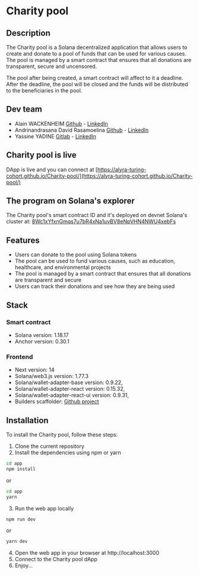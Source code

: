 # Charity pool

## Description

The Charity pool is a Solana decentralized application that allows users to create and donate to a pool of funds that can be used for various causes. The pool is managed by a smart contract that ensures that all donations are transparent, secure and uncensored.

The pool after being created, a smart contract will affect to it a deadline. 
After the deadline, the pool will be closed and the funds will be distributed to the beneficiaries in the pool. 

## Dev team

- Alain WACKENHEIM [Github](https://github.com/al0x0508) - [LinkedIn](https://www.linkedin.com/in/alain-wackenheim-6ab145123/)
- Andrinandrasana David Rasamoelina [Github](https://github.com/andrijdavid/) - [LinkedIn](https://www.linkedin.com/in/andrijdavid/)
- Yassine YADINE [Gitlab](https://gitlab.com/yassine-yadine) - [LinkedIn](https://www.linkedin.com/in/yassine-yadine-6b841784/)

## Charity pool is live

DApp is live and you can connect at [https://alyra-turing-cohort.github.io/Charity-pool/](https://alyra-turing-cohort.github.io/Charity-pool/)

## The program on Solana's explorer

The Charity pool's smart contract ID and it's deployed on devnet Solana's cluster at: [8Wc1xYfxnGmqs7u7bR4xNa1uvBV8eNpVHN4NWU4xebFs](https://explorer.solana.com/address/8Wc1xYfxnGmqs7u7bR4xNa1uvBV8eNpVHN4NWU4xebFs?cluster=devnet)

## Features

- Users can donate to the pool using Solana tokens
- The pool can be used to fund various causes, such as education, healthcare, and environmental projects
- The pool is managed by a smart contract that ensures that all donations are transparent and secure
- Users can track their donations and see how they are being used   

## Stack

### Smart contract

- Solana version: 1.18.17
- Anchor version: 0.30.1

### Frontend

- Next version: 14
- Solana/web3.js version: 1.77.3
- Solana/wallet-adapter-base version: 0.9.22,
- Solana/wallet-adapter-react version: 0.15.32,
- Solana/wallet-adapter-react-ui version: 0.9.31,
- Builders scaffolder: [Github project]()

## Installation

To install the Charity pool, follow these steps:

1. Clone the current repository
2. Install the dependencies using npm or yarn
```bash
cd app
npm install
```
or
```bash
cd app
yarn 
```
3. Run the web app locally
```bash
npm run dev
```
or
```bash
yarn dev
```
4. Open the web app in your browser at http://localhost:3000
5. Connect to the Charity pool dApp
6. Enjoy...
